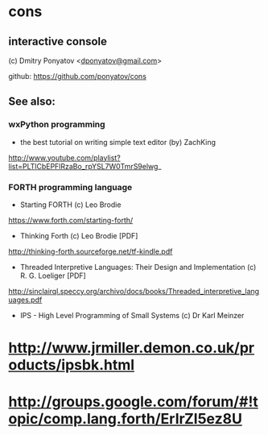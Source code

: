 # cons
## interactive console

(c) Dmitry Ponyatov <<dponyatov@gmail.com>>

github: https://github.com/ponyatov/cons

## See also:

### wxPython programming

- the best tutorial on writing simple text editor (by) ZachKing

http://www.youtube.com/playlist?list=PLTlCbEPFlRzaBo_rpYSL7W0TmrS9elwg_

### FORTH programming language

- Starting FORTH (c) Leo Brodie

https://www.forth.com/starting-forth/

- Thinking Forth (c) Leo Brodie [PDF]

http://thinking-forth.sourceforge.net/tf-kindle.pdf

- Threaded Interpretive Languages: Their Design and Implementation (c) R. G. Loeliger [PDF]

http://sinclairql.speccy.org/archivo/docs/books/Threaded_interpretive_languages.pdf

- IPS - High Level Programming of Small Systems (c) Dr Karl Meinzer

 # http://www.jrmiller.demon.co.uk/products/ipsbk.html
 # http://groups.google.com/forum/#!topic/comp.lang.forth/ErIrZI5ez8U

